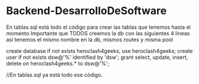 # Backend-DesarrolloDeSoftware

En tablas.sql está todo el código para crear las tablas que tenemos hasta el momento
Importante que TODOS creemos la db con las siguientes 4 lineas así tenemos el mismo nombre en la db, mismos routes y misma pool

create database if not exists heroclash4geeks;
use heroclash4geeks;
create user if not exists dsw@'%' identified by 'dsw';
grant select, update, insert, delete on heroclash4geeks.* to dsw@'%';

//En tablas.sql ya está todo ese código.
